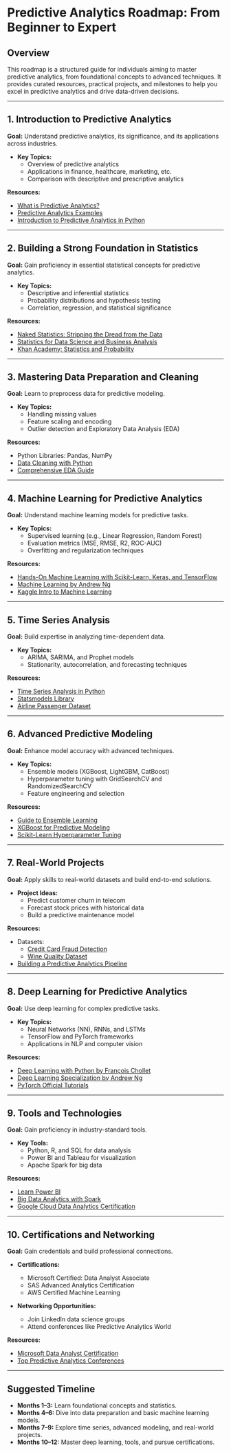 # Predictive Analytics Roadmap: From Beginner to Expert

## Overview
This roadmap is a structured guide for individuals aiming to master predictive analytics, from foundational concepts to advanced techniques. It provides curated resources, practical projects, and milestones to help you excel in predictive analytics and drive data-driven decisions.

---

## 1. Introduction to Predictive Analytics
**Goal:** Understand predictive analytics, its significance, and its applications across industries.  
- **Key Topics:**  
  - Overview of predictive analytics  
  - Applications in finance, healthcare, marketing, etc.  
  - Comparison with descriptive and prescriptive analytics  

**Resources:**  
- [What is Predictive Analytics?](https://www.sas.com/en_us/insights/analytics/predictive-analytics.html)  
- [Predictive Analytics Examples](https://towardsdatascience.com)  
- [Introduction to Predictive Analytics in Python](https://www.datacamp.com/courses/introduction-to-predictive-analytics-in-python)  

---

## 2. Building a Strong Foundation in Statistics
**Goal:** Gain proficiency in essential statistical concepts for predictive analytics.  
- **Key Topics:**  
  - Descriptive and inferential statistics  
  - Probability distributions and hypothesis testing  
  - Correlation, regression, and statistical significance  

**Resources:**  
- [Naked Statistics: Stripping the Dread from the Data](https://www.amazon.com)  
- [Statistics for Data Science and Business Analysis](https://www.udemy.com/course/statistics-for-data-science-and-business-analysis/)  
- [Khan Academy: Statistics and Probability](https://www.khanacademy.org/math/statistics-probability)  

---

## 3. Mastering Data Preparation and Cleaning
**Goal:** Learn to preprocess data for predictive modeling.  
- **Key Topics:**  
  - Handling missing values  
  - Feature scaling and encoding  
  - Outlier detection and Exploratory Data Analysis (EDA)  

**Resources:**  
- Python Libraries: Pandas, NumPy  
- [Data Cleaning with Python](https://www.datacamp.com/courses/data-cleaning-in-python)  
- [Comprehensive EDA Guide](https://towardsdatascience.com)  

---

## 4. Machine Learning for Predictive Analytics
**Goal:** Understand machine learning models for predictive tasks.  
- **Key Topics:**  
  - Supervised learning (e.g., Linear Regression, Random Forest)  
  - Evaluation metrics (MSE, RMSE, R2, ROC-AUC)  
  - Overfitting and regularization techniques  

**Resources:**  
- [Hands-On Machine Learning with Scikit-Learn, Keras, and TensorFlow](https://www.amazon.com)  
- [Machine Learning by Andrew Ng](https://www.coursera.org/learn/machine-learning)  
- [Kaggle Intro to Machine Learning](https://www.kaggle.com/learn/intro-to-machine-learning)  

---

## 5. Time Series Analysis
**Goal:** Build expertise in analyzing time-dependent data.  
- **Key Topics:**  
  - ARIMA, SARIMA, and Prophet models  
  - Stationarity, autocorrelation, and forecasting techniques  

**Resources:**  
- [Time Series Analysis in Python](https://www.datacamp.com/courses/time-series-analysis-in-python)  
- [Statsmodels Library](https://www.statsmodels.org/stable/index.html)  
- [Airline Passenger Dataset](https://www.kaggle.com/datasets)  

---

## 6. Advanced Predictive Modeling
**Goal:** Enhance model accuracy with advanced techniques.  
- **Key Topics:**  
  - Ensemble models (XGBoost, LightGBM, CatBoost)  
  - Hyperparameter tuning with GridSearchCV and RandomizedSearchCV  
  - Feature engineering and selection  

**Resources:**  
- [Guide to Ensemble Learning](https://towardsdatascience.com)  
- [XGBoost for Predictive Modeling](https://www.udemy.com/course/machine-learning-with-xgboost/)  
- [Scikit-Learn Hyperparameter Tuning](https://scikit-learn.org/stable/modules/grid_search.html)  

---

## 7. Real-World Projects
**Goal:** Apply skills to real-world datasets and build end-to-end solutions.  
- **Project Ideas:**  
  - Predict customer churn in telecom  
  - Forecast stock prices with historical data  
  - Build a predictive maintenance model  

**Resources:**  
- Datasets:  
  - [Credit Card Fraud Detection](https://www.kaggle.com/datasets)  
  - [Wine Quality Dataset](https://archive.ics.uci.edu/ml/index.php)  
- [Building a Predictive Analytics Pipeline](https://towardsdatascience.com)  

---

## 8. Deep Learning for Predictive Analytics
**Goal:** Use deep learning for complex predictive tasks.  
- **Key Topics:**  
  - Neural Networks (NN), RNNs, and LSTMs  
  - TensorFlow and PyTorch frameworks  
  - Applications in NLP and computer vision  

**Resources:**  
- [Deep Learning with Python by François Chollet](https://www.amazon.com)  
- [Deep Learning Specialization by Andrew Ng](https://www.coursera.org/specializations/deep-learning)  
- [PyTorch Official Tutorials](https://pytorch.org/tutorials/)  

---

## 9. Tools and Technologies
**Goal:** Gain proficiency in industry-standard tools.  
- **Key Tools:**  
  - Python, R, and SQL for data analysis  
  - Power BI and Tableau for visualization  
  - Apache Spark for big data  

**Resources:**  
- [Learn Power BI](https://learn.microsoft.com/en-us/power-bi/)  
- [Big Data Analytics with Spark](https://www.coursera.org/learn/scala-spark-big-data)  
- [Google Cloud Data Analytics Certification](https://cloud.google.com/certification/data-analyst)  

---

## 10. Certifications and Networking
**Goal:** Gain credentials and build professional connections.  
- **Certifications:**  
  - Microsoft Certified: Data Analyst Associate  
  - SAS Advanced Analytics Certification  
  - AWS Certified Machine Learning  

- **Networking Opportunities:**  
  - Join LinkedIn data science groups  
  - Attend conferences like Predictive Analytics World  

**Resources:**  
- [Microsoft Data Analyst Certification](https://learn.microsoft.com/en-us/certifications/data-analyst/)  
- [Top Predictive Analytics Conferences](https://predictiveanalyticsworld.com/)  

---

## Suggested Timeline
- **Months 1–3:** Learn foundational concepts and statistics.  
- **Months 4–6:** Dive into data preparation and basic machine learning models.  
- **Months 7–9:** Explore time series, advanced modeling, and real-world projects.  
- **Months 10–12:** Master deep learning, tools, and pursue certifications.
